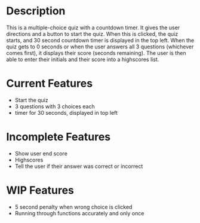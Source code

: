 # Description
This is a multiple-choice quiz with a countdown timer. It gives the user directions and a button to start the quiz. When this is clicked, the quiz starts, and 30 second countdown timer is displayed in the top left. When the quiz gets to 0 seconds or when the user answers all 3 questions (whichever comes first), it displays their score (seconds remaining). The user is then able to enter their initials and their score into a highscores list.

# Current Features
- Start the quiz
- 3 questions with 3 choices each
- timer for 30 seconds, displayed in top left

# Incomplete Features
- Show user end score
- Highscores
- Tell the user if their answer was correct or incorrect

# WIP Features
- 5 second penalty when wrong choice is clicked
- Running through functions accurately and only once
